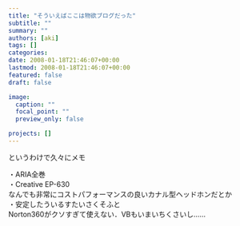 ```yaml
---
title: "そういえばここは物欲ブログだった"
subtitle: ""
summary: ""
authors: [aki]
tags: []
categories: 
date: 2008-01-18T21:46:07+00:00
lastmod: 2008-01-18T21:46:07+00:00
featured: false
draft: false

image:
  caption: ""
  focal_point: ""
  preview_only: false

projects: []
---
```

というわけで久々にメモ  
  
・ARIA全巻  
・Creative EP-630  
なんでも非常にコストパフォーマンスの良いカナル型ヘッドホンだとか  
・安定したういるすたいさくそふと  
Norton360がクソすぎて使えない．VBもいまいちくさいし……


